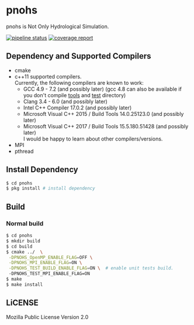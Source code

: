 # pnohs
pnohs is Not Only Hydrological Simulation.

[![pipeline status](https://git.gensh.me/HPCer/hydrology/pnohs/badges/master/pipeline.svg)](https://git.gensh.me/HPCer/hydrology/pnohs/commits/master)
[![coverage report](https://git.gensh.me/HPCer/hydrology/pnohs/badges/develop/coverage.svg)](https://git.gensh.me/HPCer/hydrology/pnohs/commits/develop)

## Dependency and Supported Compilers
- cmake
- c++11 supported compilers.  
  Currently, the following compilers are known to work:
  - GCC 4.9 - 7.2 (and possibly later) (gcc 4.8 can also be available if you don't compile [tools](tools) and [test](test) directory)
  - Clang 3.4 - 6.0 (and possibly later)
  - Intel C++ Compiler 17.0.2 (and possibly later)
  - Microsoft Visual C++ 2015 / Build Tools 14.0.25123.0 (and possibly later)
  - Microsoft Visual C++ 2017 / Build Tools 15.5.180.51428 (and possibly later)  
  I would be happy to learn about other compilers/versions.
- MPI
- pthread

## Install Dependency
```bash
$ cd pnohs
$ pkg install # install dependency
```

## Build
### Normal build
```bash
$ cd pnohs
$ mkdir build
$ cd build
$ cmake ../  \
 -DPNOHS_OpenMP_ENABLE_FLAG=OFF \
 -DPNOHS_MPI_ENABLE_FLAG=ON \
 -DPNOHS_TEST_BUILD_ENABLE_FLAG=ON \  # enable unit tests build.
 -DPNOHS_TEST_MPI_ENABLE_FLAG=ON
$ make
$ make install
```

## LiCENSE
Mozilla Public License Version 2.0
